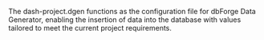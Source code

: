 The dash-project.dgen functions as the configuration file for dbForge Data Generator, enabling the insertion of data into the database with values tailored to meet the current project requirements.
